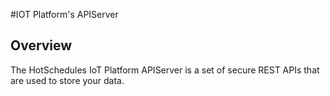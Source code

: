 #IOT Platform's APIServer 

## Overview
The HotSchedules IoT Platform APIServer is a set of secure REST APIs that are used to store your data.  
